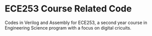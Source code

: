 # ECE253 Course Related Code
Codes in Verilog and Assembly for ECE253, a second year course in Engineering Science program with a focus on digital cricuits.
